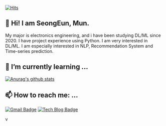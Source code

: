 [![Hits](https://hits.seeyoufarm.com/api/count/incr/badge.svg?url=https%3A%2F%2Fgithub.com%2Fvg-rlo&count_bg=%23FB0C0C&title_bg=%23000000&icon=github.svg&icon_color=%23F5F5F5&title=hits&edge_flat=false)](https://hits.seeyoufarm.com)
## 👋 Hi! I am SeongEun, Mun.    
My major is electronics engineering, and i have been studying DL/ML since 2020. I have project experience using Python. I am very interested in DL/ML. I am especially interested in NLP, Recommendation System and Time-series prediction.    

## 🌱 I’m currently learning ... 

  [![Anurag's github stats](https://github-readme-stats.vercel.app/api?username=vg-rlo)](https://github.com/anuraghazra/github-readme-stats)


## 📫 How to reach me: ...
  [![Gmail Badge](https://img.shields.io/badge/Gmail-d14836?style=flat-square&logo=Gmail&logoColor=white&link=mailto:munorean@gmail.com)](mailto:munorean@gmail.com)
  [![Tech Blog Badge](http://img.shields.io/badge/-Tech%20blog-black?style=flat-square&logo=tistory&link=https://vg-rlo.tistory.com/)](https://vg-rlo.tistory.com/)



<!--
**vg-rlo/vg-rlo** is a ✨ _special_ ✨ repository because its `README.md` (this file) appears on your GitHub profile.

Here are some ideas to get you started:

- 🔭 I’m currently working on ...
- 
- 👯 I’m looking to collaborate on ...
- 🤔 I’m looking for help with ...
- 💬 Ask me about ...
- 
- 😄 Pronouns: ...
- ⚡ Fun fact: ...
-->


v
